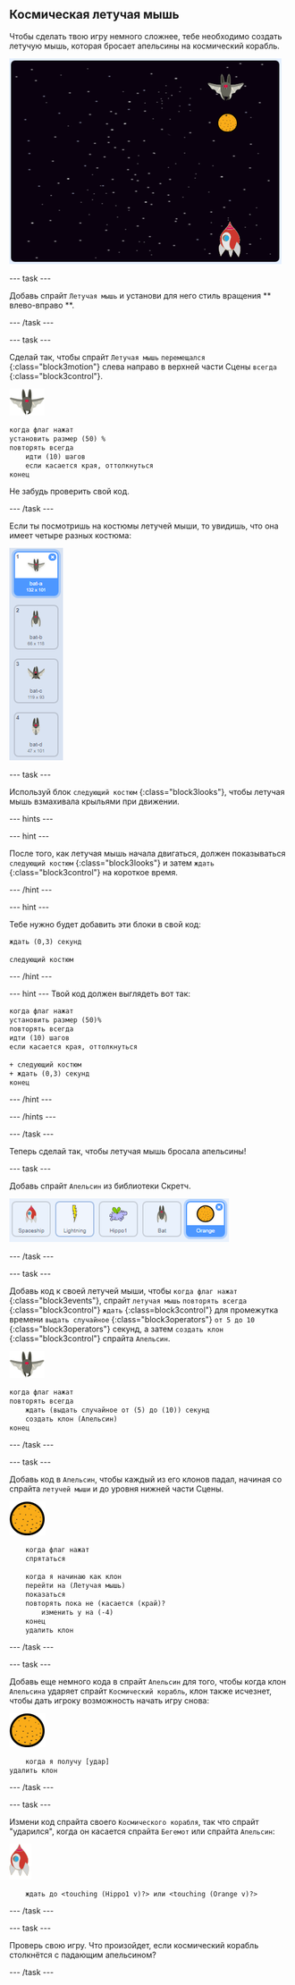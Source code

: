 ## Космическая летучая мышь

Чтобы сделать твою игру немного сложнее, тебе необходимо создать летучую мышь, которая бросает апельсины на космический корабль.

![летучая мышь бросает апельсин на космический корабль](images/bat-oranges.png)

\--- task \---

Добавь спрайт ` Летучая мышь ` и установи для него стиль вращения ** влево-вправо **.

\--- /task \---

\--- task \---

Сделай так, чтобы спрайт ` Летучая мышь ` ` перемещался ` {:class="block3motion"} слева направо в верхней части Сцены ` всегда ` {:class="block3control"}.

![спрайт летучей мыши](images/bat-sprite.png)

```blocks3
когда флаг нажат
установить размер (50) %
повторять всегда
    идти (10) шагов
    если касается края, оттолкнуться
конец
```

Не забудь проверить свой код.

\--- /task \---

Если ты посмотришь на костюмы летучей мыши, то увидишь, что она имеет четыре разных костюма:

![снимок экрана](images/invaders-bat-costume.png)

\--- task \---

Используй блок `следующий костюм` {:class="block3looks"}, чтобы летучая мышь взмахивала крыльями при движении.

\--- hints \---

\--- hint \---

После того, как летучая мышь начала двигаться, должен показываться `следующий костюм` {:class="block3looks"} и затем `ждать` {:class="block3control"} на короткое время.

\--- /hint \---

\--- hint \---

Тебе нужно будет добавить эти блоки в свой код:

```blocks3
ждать (0,3) секунд

следующий костюм
```

\--- /hint \---

\--- hint \--- Твой код должен выглядеть вот так:

```blocks3
когда флаг нажат
установить размер (50)%
повторять всегда
идти (10) шагов
если касается края, оттолкнуться

+ следующий костюм
+ ждать (0,3) секунд
конец
```

\--- /hint \---

\--- /hints \---

\--- /task \---

Теперь сделай так, чтобы летучая мышь бросала апельсины!

\--- task \---

Добавь спрайт ` Апельсин ` из библиотеки Скретч.

![снимок экрана](images/invaders-orange.png)

\--- /task \---

\--- task \---

Добавь код к своей летучей мыши, чтобы ` когда флаг нажат ` {:class="block3events"}, спрайт ` летучая мышь ` ` повторять всегда ` {:class="block3control"} ` ждать ` {:class=block3control"} для промежутка времени ` выдать случайное ` {:class="block3operators"} ` от 5 до 10 ` {:class="block3operators"} секунд, а затем ` создать клон ` {:class="block3control"} спрайта ` Апельсин `.

![спрайт летучей мыши](images/bat-sprite.png)

```blocks3
когда флаг нажат
повторять всегда
    ждать (выдать случайное от (5) до (10)) секунд
    создать клон (Апельсин)
конец
```

\--- /task \---

\--- task \---

Добавь код в ` Апельсин `, чтобы каждый из его клонов падал, начиная со спрайта ` летучей мыши ` и до уровня нижней части Сцены.

![спрайт апельсина](images/orange-sprite.png)

```blocks3
    когда флаг нажат
    спрятаться

    когда я начинаю как клон
    перейти на (Летучая мышь)
    показаться
    повторять пока не (касается (край)?
        изменить y на (-4)
    конец
    удалить клон
```

\--- /task \---

\--- task \---

Добавь еще немного кода в спрайт ` Апельсин ` для того, чтобы когда клон ` Апельсина ` ударяет спрайт ` Космический корабль `, клон также исчезнет, чтобы дать игроку возможность начать игру снова:

![спрайт апельсина](images/orange-sprite.png)

```blocks3
    когда я получу [удар]
удалить клон
```

\--- /task \---

\--- task \---

Измени код спрайта своего ` Космического корабля `, так что спрайт "ударился", когда он касается спрайта ` Бегемот ` или спрайта ` Апельсин `:

![спрайт ракета](images/rocket-sprite.png)

```blocks3
    ждать до <touching (Hippo1 v)?> или <touching (Orange v)?>
```

\--- /task \---

\--- task \---

Проверь свою игру. Что произойдет, если космический корабль столкнётся с падающим апельсином?

\--- /task \---